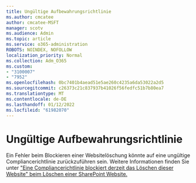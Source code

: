```yaml
---
title: Ungültige Aufbewahrungsrichtlinie
ms.author: cmcatee
author: cmcatee-MSFT
manager: scotv
ms.audience: Admin
ms.topic: article
ms.service: o365-administration
ROBOTS: NOINDEX, NOFOLLOW
localization_priority: Normal
ms.collection: Adm_O365
ms.custom:
- "3100007"
- "7952"
ms.openlocfilehash: 0bc7401b4aead51e5ae260c4235a6da53022a2d5
ms.sourcegitcommit: c26373c21c837937b41026f56fedfc51b7b80ea7
ms.translationtype: MT
ms.contentlocale: de-DE
ms.lasthandoff: 01/12/2022
ms.locfileid: "61982070"
---
```

# <a name="invalid-retention-policy"></a>Ungültige Aufbewahrungsrichtlinie

Ein Fehler beim Blockieren einer Websitelöschung könnte auf eine ungültige Compliancerichtlinie zurückzuführen sein. Weitere Informationen finden Sie unter ["Eine Compliancerichtlinie blockiert derzeit das Löschen dieser Website" beim Löschen einer SharePoint Website.](https://docs.microsoft.com/sharepoint/troubleshoot/sites/compliance-policy-blocking-site-deletion)

